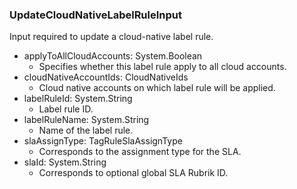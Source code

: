 ### UpdateCloudNativeLabelRuleInput
Input required to update a cloud-native label rule.

- applyToAllCloudAccounts: System.Boolean
  - Specifies whether this label rule apply to all cloud accounts.
- cloudNativeAccountIds: CloudNativeIds
  - Cloud native accounts on which label rule will be applied.
- labelRuleId: System.String
  - Label rule ID.
- labelRuleName: System.String
  - Name of the label rule.
- slaAssignType: TagRuleSlaAssignType
  - Corresponds to the assignment type for the SLA.
- slaId: System.String
  - Corresponds to optional global SLA Rubrik ID.
